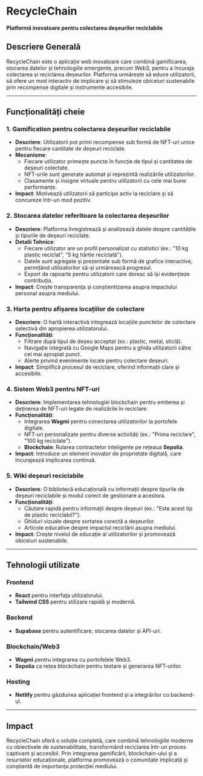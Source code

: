 
# RecycleChain
**Platformă inovatoare pentru colectarea deșeurilor reciclabile**

## Descriere Generală
RecycleChain este o aplicație web inovatoare care combină gamificarea, stocarea datelor și tehnologiile emergente, precum Web3, pentru a încuraja colectarea și reciclarea deșeurilor. Platforma urmărește să educe utilizatorii, să ofere un mod interactiv de implicare și să stimuleze obiceiuri sustenabile prin recompense digitale și instrumente accesibile.

---

## Funcționalități cheie

### 1. Gamification pentru colectarea deșeurilor reciclabile
- **Descriere**: Utilizatorii pot primi recompense sub formă de NFT-uri unice pentru fiecare cantitate de deșeuri reciclate.
- **Mecanisme**:
  - Fiecare utilizator primește puncte în funcție de tipul și cantitatea de deșeuri colectate.
  - NFT-urile sunt generate automat și reprezintă realizările utilizatorilor.
  - Clasamente și insigne virtuale pentru utilizatorii cu cele mai bune performanțe.
- **Impact**: Motivează utilizatorii să participe activ la reciclare și să concureze într-un mod pozitiv.

### 2. Stocarea datelor referitoare la colectarea deșeurilor
- **Descriere**: Platforma înregistrează și analizează datele despre cantitățile și tipurile de deșeuri reciclate.
- **Detalii Tehnice**:
  - Fiecare utilizator are un profil personalizat cu statistici (ex.: "10 kg plastic reciclat", "5 kg hârtie reciclată").
  - Datele sunt agregate și prezentate sub formă de grafice interactive, permițând utilizatorilor să-și urmărească progresul.
  - Export de rapoarte pentru utilizatorii care doresc să își evidențieze contribuția.
- **Impact**: Crește transparența și conștientizarea asupra impactului personal asupra mediului.

### 3. Harta pentru afișarea locațiilor de colectare
- **Descriere**: O hartă interactivă integrează locațiile punctelor de colectare selectivă din apropierea utilizatorului.
- **Funcționalități**:
  - Filtrare după tipul de deșeu acceptat (ex.: plastic, metal, sticlă).
  - Navigație integrată cu Google Maps pentru a ghida utilizatorii către cel mai apropiat punct.
  - Alerte privind evenimente locale pentru colectare deșeuri.
- **Impact**: Simplifică procesul de reciclare, oferind informații clare și accesibile.

### 4. Sistem Web3 pentru NFT-uri
- **Descriere**: Implementarea tehnologiei blockchain pentru emiterea și deținerea de NFT-uri legate de realizările în reciclare.
- **Funcționalități**:
  - Integrarea **Wagmi** pentru conectarea utilizatorilor la portofele digitale.
  - NFT-uri personalizate pentru diverse activități (ex.: "Prima reciclare", "100 kg reciclate").
  - **Blockchain**: Rularea contractelor inteligente pe rețeaua **Sepolia**.
- **Impact**: Introduce un element inovator de proprietate digitală, care încurajează implicarea continuă.

### 5. Wiki deșeuri reciclabile
- **Descriere**: O bibliotecă educațională cu informații despre tipurile de deșeuri reciclabile și modul corect de gestionare a acestora.
- **Funcționalități**:
  - Căutare rapidă pentru informații despre deșeuri (ex.: "Este acest tip de plastic reciclabil?").
  - Ghiduri vizuale despre sortarea corectă a deșeurilor.
  - Articole educative despre impactul reciclării asupra mediului.
- **Impact**: Crește nivelul de educație al utilizatorilor și promovează obiceiuri sustenabile.

---

## Tehnologii utilizate

### Frontend
- **React** pentru interfața utilizatorului.
- **Tailwind CSS** pentru stilizare rapidă și modernă.

### Backend
- **Supabase** pentru autentificare, stocarea datelor și API-uri.

### Blockchain/Web3
- **Wagmi** pentru integrarea cu portofelele Web3.
- **Sepolia** ca rețea blockchain pentru testare și generarea NFT-urilor.

### Hosting
- **Netlify** pentru găzduirea aplicației frontend și a integrărilor cu backend-ul.

---

## Impact
RecycleChain oferă o soluție completă, care combină tehnologiile moderne cu obiectivele de sustenabilitate, transformând reciclarea într-un proces captivant și accesibil. Prin integrarea gamificării, blockchain-ului și a resurselor educaționale, platforma promovează o comunitate implicată și conștientă de importanța protecției mediului.
```